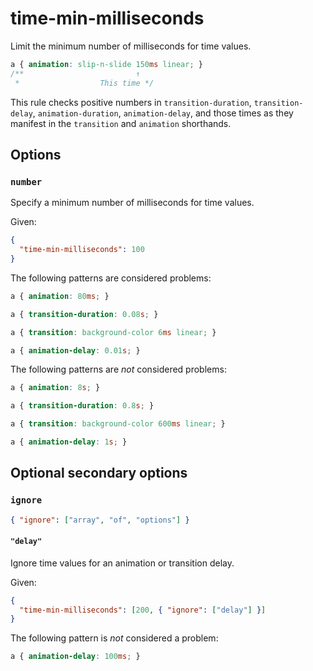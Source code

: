 # time-min-milliseconds

Limit the minimum number of milliseconds for time values.

<!-- prettier-ignore -->
```css
a { animation: slip-n-slide 150ms linear; }
/**                         ↑
 *                  This time */
```

This rule checks positive numbers in `transition-duration`, `transition-delay`, `animation-duration`, `animation-delay`, and those times as they manifest in the `transition` and `animation` shorthands.

## Options

### `number`

Specify a minimum number of milliseconds for time values.

Given:

```json
{
  "time-min-milliseconds": 100
}
```

The following patterns are considered problems:

<!-- prettier-ignore -->
```css
a { animation: 80ms; }
```

<!-- prettier-ignore -->
```css
a { transition-duration: 0.08s; }
```

<!-- prettier-ignore -->
```css
a { transition: background-color 6ms linear; }
```

<!-- prettier-ignore -->
```css
a { animation-delay: 0.01s; }
```

The following patterns are _not_ considered problems:

<!-- prettier-ignore -->
```css
a { animation: 8s; }
```

<!-- prettier-ignore -->
```css
a { transition-duration: 0.8s; }
```

<!-- prettier-ignore -->
```css
a { transition: background-color 600ms linear; }
```

<!-- prettier-ignore -->
```css
a { animation-delay: 1s; }
```

## Optional secondary options

### `ignore`

```json
{ "ignore": ["array", "of", "options"] }
```

#### `"delay"`

Ignore time values for an animation or transition delay.

Given:

```json
{
  "time-min-milliseconds": [200, { "ignore": ["delay"] }]
}
```

The following pattern is _not_ considered a problem:

<!-- prettier-ignore -->
```css
a { animation-delay: 100ms; }
```
